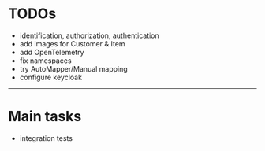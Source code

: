 # TODOs

- identification, authorization, authentication
- add images for Customer & Item
- add OpenTelemetry
- fix namespaces
- try AutoMapper/Manual mapping
- configure keycloak

---

# Main tasks

- integration tests